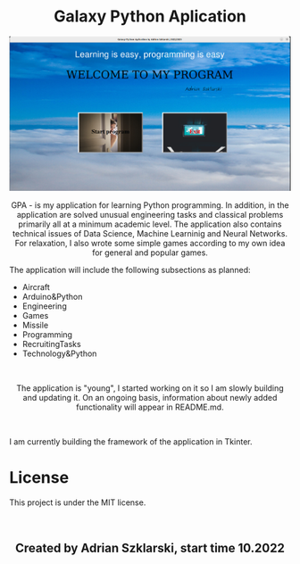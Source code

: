<h1 align="center">Galaxy Python Aplication</h1>

<img src="Images/Page1.png" alt="MainPage">
<br>

<p style="text-align: center"> GPA - is my application for learning Python programming. In addition, in the application are solved unusual engineering tasks and classical problems primarily all at a minimum academic level. The application also contains technical issues of Data Science, Machine Learninig and Neural Networks. For relaxation, I also wrote some simple games according to my own idea for general and popular games. </p>

<p>The application will include the following subsections as planned:</p>
<ul>
<li>Aircraft</li>
<li>Arduino&Python</li>
<li>Engineering</li>
<li>Games</li>
<li>Missile</li>
<li>Programming</li>
<li>RecruitingTasks</li>
<li>Technology&Python</li>
</ul>

<br>
<p style="text-align: center">The application is "young", I started working on it so I am slowly building and updating it. On an ongoing basis, information about newly added functionality will appear in README.md.</p>

<br>
<p>I am currently building the framework of the application in Tkinter.</p>

# License

<p>This project is under the MIT license.</p>

<br>
<h2 align="center">Created by Adrian Szklarski, start time 10.2022</h2>
